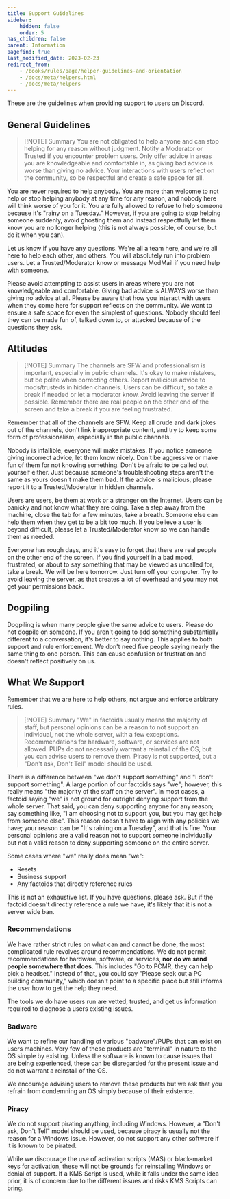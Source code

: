 ```yaml
---
title: Support Guidelines
sidebar:
    hidden: false
    order: 5
has_children: false
parent: Information
pagefind: true
last_modified_date: 2023-02-23
redirect_from: 
    - /books/rules/page/helper-guidelines-and-orientation
    - /docs/meta/helpers.html
    - /docs/meta/helpers
---
```


These are the guidelines when providing support to users on Discord.

## General Guidelines

> [!NOTE] Summary
> You are not obligated to help anyone and can stop helping for any reason without judgment. Notify a Moderator or Trusted if you encounter problem users. Only offer advice in areas you are knowledgeable and comfortable in, as giving bad advice is worse than giving no advice. Your interactions with users reflect on the community, so be respectful and create a safe space for all. 

You are never required to help anybody. You are more than welcome to not help or stop helping anybody at any time for any reason, and 
nobody here will think worse of you for it. You are fully allowed to refuse to help someone because it's "rainy on a Tuesday." However, if you are going to stop helping someone suddenly, avoid ghosting them and instead respectfully let them know you are no longer helping (this is not always possible, of course, but do it when you can).

Let us know if you have any questions. We're all a team here, and we're all here to help each other, and others. You will absolutely run 
into problem users. Let a Trusted/Moderator know or message ModMail if you need help with someone.

Please avoid attempting to assist users in areas where you are not knowledgeable and comfortable. Giving bad advice is ALWAYS worse than 
giving no advice at all. Please be aware that how you interact with users when they come here for support reflects on the community. 
We want to ensure a safe space for even the simplest of questions. Nobody should feel they can be made fun of, talked down to, or attacked 
because of the questions they ask. 

## Attitudes

> [!NOTE] Summary
> The channels are SFW and professionalism is important, especially in public channels. It's okay to make mistakes, but be polite when correcting others. Report malicious advice to mods/trusteds in hidden channels. Users can be difficult, so take a break if needed or let a moderator know. Avoid leaving the server if possible. Remember there are real people on the other end of the screen and take a break if you are feeling frustrated.

Remember that all of the channels are SFW. Keep all crude and dark jokes out of the channels, don't link inappropriate content, and try to keep 
some form of professionalism, especially in the public channels.

Nobody is infallible, everyone will make mistakes. If you notice someone giving incorrect advice, let them know nicely. Don't be aggressive or 
make fun of them for not knowing something. Don't be afraid to be called out yourself either. Just because someone's troubleshooting steps aren't 
the same as yours doesn't make them bad. If the advice is malicious, please report it to a Trusted/Moderator in hidden channels.

Users are users, be them at work or a stranger on the Internet. Users can be panicky and not know what they are doing. Take a step away from the 
machine, close the tab for a few minutes, take a breath. Someone else can help them when they get to be a bit too much. If you believe a user is 
beyond difficult, please let a Trusted/Moderator know so we can handle them as needed.

Everyone has rough days, and it's easy to forget that there are real people on the other end of the screen. If you find yourself in a bad mood, 
frustrated, or about to say something that may be viewed as uncalled for, take a break. We will be here tomorrow. Just turn off your computer. 
Try to avoid leaving the server, as that creates a lot of overhead and you may not get your permissions back.

## Dogpiling

Dogpiling is when many people give the same advice to users. Please do not dogpile on someone. If you aren't going to add something substantially
different to a conversation, it's better to say nothing. This applies to both support and rule enforcement. We don't need five people saying 
nearly the same thing to one person. This can cause confusion or frustration and doesn't reflect positively on us.

## What We Support

Remember that we are here to help others, not argue and enforce arbitrary rules.

> [!NOTE] Summary
> "We" in factoids usually means the majority of staff, but personal opinions can be a reason to not support an individual, not the whole server, with a few exceptions. Recommendations for hardware, software, or services are not allowed. PUPs do not necessarily warrant a reinstall of the OS, but you can advise users to remove them. Piracy is not supported, but a "Don't ask, Don't Tell" model should be used.

There is a difference between "we don't support something" and "I don't support something". A large portion of our factoids says
"we"; however, this really means "the majority of the staff on the server". In most cases, a factoid saying "we" is not ground for
outright denying support from the whole server. That said, you can deny supporting anyone for any reason; say something like,
"I am choosing not to support you, but you may get help from someone else". This reason doesn't have to align with any policies 
we have; your reason can be "It's raining on a Tuesday", and that is fine. Your personal opinions are a valid reason not to support 
someone individually but not a valid reason to deny supporting someone on the entire server.

Some cases where "we" really does mean "we":
- Resets
- Business support
- Any factoids that directly reference rules

This is not an exhaustive list. If you have questions, please ask. But if the factoid doesn't directly reference a rule we have, 
it's likely that it is not a server wide ban.

### Recommendations
We have rather strict rules on what can and cannot be done, the most complicated rule revolves around recommendations. We do not permit 
recommendations for hardware, software, or services, **nor do we send people somewhere that does**. This includes "Go to PCMR, they can 
help pick a headset." Instead of that, you could say "Please seek out a PC building community," which doesn't point to a specific place but still informs the user how to get the help they need.

The tools we do have users run are vetted, trusted, and get us information required to diagnose a users existing issues.

### Badware

We want to refine our handling of various "badware"/PUPs that can exist on users machines. Very few of these products are "terminal" in nature 
to the OS simple by existing. Unless the software is known to cause issues that are being experienced, these can be disregarded for the present 
issue 
and do not warrant a reinstall of the OS.

We encourage advising users to remove these products but we ask that you refrain from condemning an OS simply because of their existence. 

### Piracy

We do not support pirating anything, including Windows. However, a "Don't ask, Don't Tell" model should be used, because piracy is usually not
the reason for a Windows issue. However, do not support any other software if it is known to be pirated.

While we discourage the use of activation scripts (MAS) or black-market keys for activation, these will not be grounds for reinstalling Windows
or denial of support. If a KMS Script is used, while it falls under the same idea prior, it is of concern due to the different issues and risks
KMS Scripts can bring.
